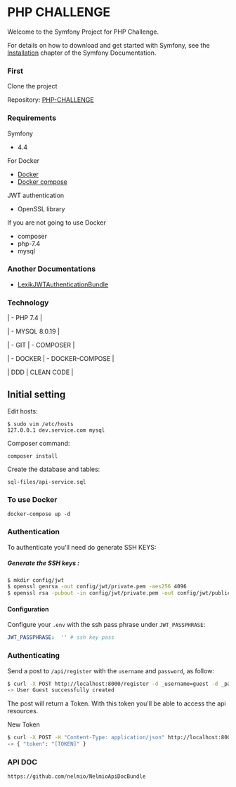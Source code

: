 PHP CHALLENGE
========================

Welcome to the Symfony Project for PHP Challenge.

For details on how to download and get started with Symfony, see the
[Installation][1] chapter of the Symfony Documentation.

### First
Clone the project

Repository: [PHP-CHALLENGE](https://github.com/viniciuseneas/api-service)

### Requirements
Symfony
- 4.4

For Docker
- [Docker](https://www.docker.com/get-started)
- [Docker compose](https://docs.docker.com/compose/install/)

JWT authentication
- OpenSSL library

If you are not going to use Docker
- composer
- php-7.4
- mysql

### Another Documentations

- [LexikJWTAuthenticationBundle](https://github.com/lexik/LexikJWTAuthenticationBundle)

### Technology

| - PHP 7.4 |

| - MYSQL 8.0.19 |

| - GIT | - COMPOSER |

| - DOCKER | - DOCKER-COMPOSE |

| DDD | CLEAN CODE |

Initial setting
--------------

Edit hosts:

    $ sudo vim /etc/hosts
    127.0.0.1 dev.service.com mysql

Composer command:

    composer install

Create the database and tables:

    sql-files/api-service.sql

### To use Docker

    docker-compose up -d

### Authentication

To authenticate you'll need do generate SSH KEYS:

##### Generate the SSH keys :

``` bash
$ mkdir config/jwt
$ openssl genrsa -out config/jwt/private.pem -aes256 4096
$ openssl rsa -pubout -in config/jwt/private.pem -out config/jwt/public.pem
```

#### Configuration

Configure your `.env` with the ssh pass phrase under `JWT_PASSPHRASE`:

``` yaml
JWT_PASSPHRASE:  '' # ssh key pass
```

### Authenticating

Send a post to `/api/register` with the `username` and `password`, as follow:

``` bash
$ curl -X POST http://localhost:8000/register -d _username=guest -d _password=12345
-> User Guest successfully created
```

The post will return a Token. With this token you'll be able to access the api resources.

New Token

``` bash
$ curl -X POST -H "Content-Type: application/json" http://localhost:8000/login_check -d '{"username":"guest","password":"12345"}'
-> { "token": "[TOKEN]" }
```

### API DOC

``` apidoc
https://github.com/nelmio/NelmioApiDocBundle
```

[1]:  https://symfony.com/doc/4.4/setup.html
